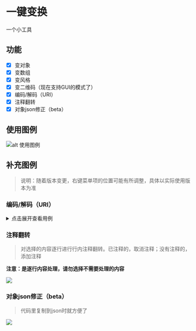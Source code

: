 # 一键变换

一个小工具

## 功能

- [x] 变对象
- [x] 变数组
- [x] 变风格
- [x] 变二维码（现在支持GUI的模式了）
- [x] 编码/解码（URI）
- [x] 注释翻转
- [x] 对象json修正（beta）

## 使用图例

![alt 使用图例](https://mp-77dc03ae-7084-429e-8b0f-4d540ae4a430.cdn.bspapp.com/images/hx-data-transformer.gif)


## 补充图例

> 说明：随着版本变更，右键菜单项的位置可能有所调整，具体以实际使用版本为准

### 编码/解码（URI）

<details>

<summary>点击展开查看用例</summary>

![](https://mp-77dc03ae-7084-429e-8b0f-4d540ae4a430.cdn.bspapp.com/images/hx-data-trasformer-encode&decode.gif)

</details>

### 注释翻转

> 对选择的内容逐行进行行内注释翻转。已注释的，取消注释；没有注释的，添加注释

**注意：是逐行内容处理，请勿选择不需要处理的内容**

![](https://mp-77dc03ae-7084-429e-8b0f-4d540ae4a430.cdn.bspapp.com/images/hx-data-transformer/hx-data-transformer-reverse-line-comment.gif)

### 对象json修正（beta）

> 代码里复制到json时就方便了

![](https://mp-77dc03ae-7084-429e-8b0f-4d540ae4a430.cdn.bspapp.com/images/hx-data-trasformer-json-fix.gif)